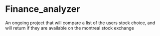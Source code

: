 # Finance_analyzer
An ongoing project that will compare a list of the users stock choice, and will return if they are available on the montreal stock exchange
